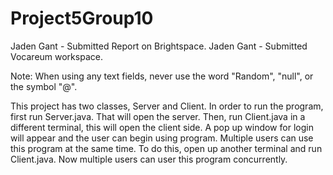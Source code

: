 # Project5Group10

Jaden Gant - Submitted Report on Brightspace. Jaden Gant - Submitted Vocareum workspace.

Note: When using any text fields, never use the word "Random", "null", or the symbol "@".

This project has two classes, Server and Client. In order to run the program, first run Server.java. That will open the server. Then, run Client.java in
a different terminal, this will open the client side. A pop up window for login will appear and the user can begin using program. 
Multiple users can use this program at the same time. To do this, open up another terminal and run Client.java. Now multiple users can user this program
concurrently.

